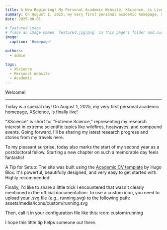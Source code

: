 ```yaml
---
title: A New Beginning! My Personal Academic Website, XScience, is Live.
summary: On August 1, 2025, my very first personal academic homepage, XScience, is finally live!
date: 2025-08-01

# Featured image
# Place an image named `featured.jpg/png` in this page's folder and customize its options here.
image:
  caption: 'Homepage'

authors:
  - admin

tags:
  - XScience
  - Personal Website
  - Academic
---
```


Welcome!

------

Today is a special day! On August 1, 2025, my very first personal academic homepage, XScience, is finally live!

"XScience" is short for "Extreme Science," representing my research interest in extreme scientific topics like wildfires, heatwaves, and compound events. Going forward, I'll be sharing my latest research progress and stories from my travels here.

To my pleasant surprise, today also marks the start of my second year as a postdoctoral fellow. Starting a new chapter on such a memorable day feels fantastic!

A Tip for Setup:
The site was built using the [Academic CV template](https://hugoblox.com/templates/details/academic-cv/) by Hugo Blox. It's powerful, beautifully designed, and very easy to get started with. Highly recommended!

Finally, I'd like to share a little trick I encountered that wasn't clearly mentioned in the official documentation:
To use a custom icon, you need to upload your .svg file (e.g., running.svg) to the following path:
assets/media/icons/custom/running.svg

Then, call it in your configuration file like this:
icon: custom/running

I hope this little tip helps someone out there.
